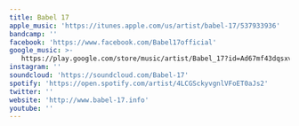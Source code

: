 ```yaml
---
title: Babel 17
apple_music: 'https://itunes.apple.com/us/artist/babel-17/537933936'
bandcamp: ''
facebook: 'https://www.facebook.com/Babel17official'
google_music: >-
   https://play.google.com/store/music/artist/Babel_17?id=Ad67mf43dqsxvs4o3gedj7ptthu
instagram: ''
soundcloud: 'https://soundcloud.com/Babel-17'
spotify: 'https://open.spotify.com/artist/4LCGSckyvgnlVFoET0aJs2'
twitter: ''
website: 'http://www.babel-17.info'
youtube: ''
---
```

